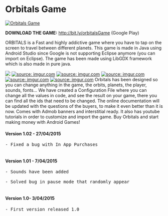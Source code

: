 # Orbitals Game
[![](http://i.imgur.com/DRIFTtu.png "Orbitals Game")](http://bit.ly/orbitalsGame)

**DOWNLOAD THE GAME:** http://bit.ly/orbitalsGame (Google Play) 

ORBITALS is a Fast and highly addictive game where you have to tap on the screen to travel between different planets. This game is made in Java using Android Studio since Google is not supporting Eclipse anymore (you can import on Eclipse). The game has been made using LibGDX framework which is also made in pure java.

[![](http://i.imgur.com/DHIKHmX.png)](https://goo.gl/8PQsKh) <a href="">![](http://i.imgur.com/s1hSXj0.jpg "source: imgur.com")</a> <a href="">![](http://i.imgur.com/LGaV1Xv.jpg "source: imgur.com")</a> <a href="">![](http://i.imgur.com/oyEF1VQ.jpg "source: imgur.com")</a> <a href="">![](http://i.imgur.com/AmtPQ2R.jpg "source: imgur.com")</a> <a href="">![](http://i.imgur.com/TQveR1I.jpg "source: imgur.com")</a> Orbitals has been designed so you can change anything in the game, the orbits, planets, the player, sounds, fonts... We have created a Configuration File where you can change all the values in code, and see the result on your game, there you can find all the ids that need to be changed. The online documentation will be updated with the questions of the buyers, to make it even better than it is now. Comes with Admob banners and interstitial ready. It also has youtube tutorials in order to customize and import the game. Buy Orbitals and start making money with Android Games!

#### Version 1.02 - 27/04/2015

<pre>- Fixed a bug with In App Purchases  

</pre>

#### Version 1.01 - 7/04/2015

<pre>- Sounds have been added  

- Solved bug in pause mode that randomly appear  

</pre>

#### Version 1.0- 3/04/2015

<pre>- First version released 1.0  

</pre>
